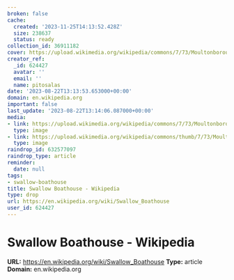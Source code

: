 ```yaml
---
broken: false
cache:
  created: '2023-11-25T14:13:52.428Z'
  size: 238637
  status: ready
collection_id: 36911182
cover: https://upload.wikimedia.org/wikipedia/commons/7/73/MoultonboroughNH_SwallowBoathouse.jpg
creator_ref:
  _id: 624427
  avatar: ''
  email: ''
  name: pitosalas
date: '2023-08-22T13:13:53.653000+00:00'
domain: en.wikipedia.org
important: false
last_update: '2023-08-22T13:14:06.087000+00:00'
media:
- link: https://upload.wikimedia.org/wikipedia/commons/7/73/MoultonboroughNH_SwallowBoathouse.jpg
  type: image
- link: https://upload.wikimedia.org/wikipedia/commons/thumb/7/73/MoultonboroughNH_SwallowBoathouse.jpg/500px-MoultonboroughNH_SwallowBoathouse.jpg
  type: image
raindrop_id: 632577097
raindrop_type: article
reminder:
  date: null
tags:
- swallow-boathouse
title: Swallow Boathouse - Wikipedia
type: drop
url: https://en.wikipedia.org/wiki/Swallow_Boathouse
user_id: 624427
---
```


# Swallow Boathouse - Wikipedia

**URL:** https://en.wikipedia.org/wiki/Swallow_Boathouse
**Type:** article
**Domain:** en.wikipedia.org

